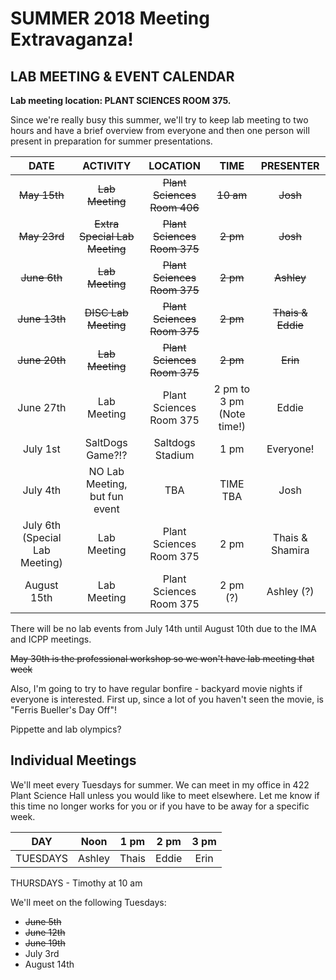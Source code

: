 # SUMMER 2018 Meeting Extravaganza!

## LAB MEETING & EVENT CALENDAR

__Lab meeting location: PLANT SCIENCES ROOM 375.__

Since we're really busy this summer, we'll try to keep lab meeting to two hours and have a brief overview from everyone and then one person will present in preparation for summer presentations.

**DATE** | **ACTIVITY** | **LOCATION** | **TIME** | **PRESENTER**
:-----:|:-----:|:-----:|:-----:|:-----:
~~May 15th~~ | ~~Lab Meeting~~ | ~~Plant Sciences Room 406~~ | ~~10 am~~ | ~~Josh~~
~~May 23rd~~ | ~~Extra Special Lab Meeting~~ | ~~Plant Sciences Room 375~~ | ~~2 pm~~ | ~~Josh~~
~~June 6th~~ | ~~Lab Meeting~~ | ~~Plant Sciences Room 375~~ | ~~2 pm~~ | ~~Ashley~~
~~June 13th~~ | ~~DISC Lab Meeting~~ | ~~Plant Sciences Room 375~~ | ~~2 pm~~ | ~~Thais & Eddie~~
~~June 20th~~ | ~~Lab Meeting~~ | ~~Plant Sciences Room 375~~ | ~~2 pm~~ | ~~Erin~~
June 27th | Lab Meeting | Plant Sciences Room 375 | 2 pm to 3 pm (Note time!) | Eddie
July 1st | SaltDogs Game?!? | Saltdogs Stadium | 1 pm | Everyone!
July 4th | NO Lab Meeting, but fun event | TBA | TIME TBA | Josh
July 6th (Special Lab Meeting) | Lab Meeting | Plant Sciences Room 375 | 2 pm | Thais & Shamira
August 15th | Lab Meeting | Plant Sciences Room 375 | 2 pm (?) | Ashley (?)

There will be no lab events from July 14th until August 10th due to the IMA and ICPP meetings.

~~May 30th is the professional workshop so we won't have lab meeting that week~~

Also, I'm going to try to have regular bonfire - backyard movie nights if everyone is interested. First up, since a lot of you haven't seen the movie, is "Ferris Bueller's Day Off"!

Pippette and lab olympics?

## __Individual Meetings__

We'll meet every Tuesdays for summer. We can meet in my office in 422 Plant Science Hall unless you would like to meet elsewhere. Let me know if this time no longer works for you or if you have to be away for a specific week.

**DAY** | **Noon** | **1 pm** | **2 pm** | **3 pm**
:-----:|:-----:|:-----:|:-----:|:-----:
TUESDAYS | Ashley | Thais | Eddie | Erin

THURSDAYS - Timothy at 10 am

We'll meet on the following Tuesdays:
- ~~June 5th~~
- ~~June 12th~~
- ~~June 19th~~
- July 3rd
- August 14th
